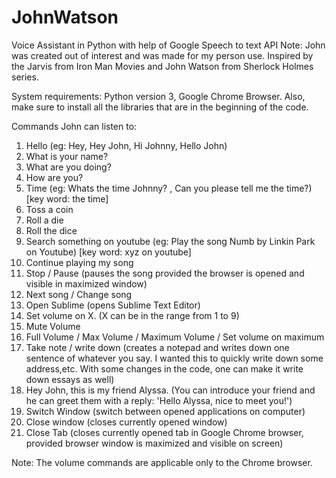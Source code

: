 # JohnWatson
Voice Assistant in Python with help of Google Speech to text API
Note: John was created out of interest and was made for my person use. Inspired by the Jarvis from Iron Man Movies and John Watson from Sherlock Holmes series.

System requirements: Python version 3, Google Chrome Browser. Also, make sure to install all the libraries that are in the beginning of the code.

Commands John can listen to:
1. Hello (eg: Hey, Hey John, Hi Johnny, Hello John)
2. What is your name?
3. What are you doing?
4. How are you?
5. Time (eg: Whats the time Johnny? , Can you please tell me the time?) [key word: the time]
6. Toss a coin
7. Roll a die
8. Roll the dice
9. Search something on youtube (eg: Play the song Numb by Linkin Park on Youtube) [key word: xyz on youtube]
10. Continue playing my song
11. Stop / Pause (pauses the song provided the browser is opened and visible in maximized window)
12. Next song / Change song
13. Open Sublime (opens Sublime Text Editor)
14. Set volume on X. (X can be in the range from 1 to 9)
15. Mute Volume
16. Full Volume / Max Volume / Maximum Volume / Set volume on maximum
17. Take note / write down (creates a notepad and writes down one sentence of whatever you say. I wanted this to quickly write down some address,etc. With some changes in the code, one can make it write down essays as well)
18. Hey John, this is my friend Alyssa. (You can introduce your friend and he can greet them with a reply: 'Hello Alyssa, nice to meet you!')
19. Switch Window (switch between opened applications on computer)
20. Close window (closes currently opened window)
21. Close Tab (closes currently opened tab in Google Chrome browser, provided browser window is maximized and visible on screen)

Note: The volume commands are applicable only to the Chrome browser.


